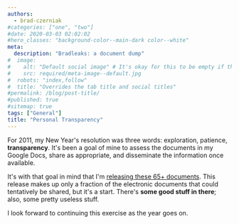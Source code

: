 ```yaml
---
authors:
  - brad-czerniak
#categories: ["one", "two"]
#date: 2020-03-03 02:02:02
#hero_classes: "background-color--main-dark color--white"
meta:
  description: "Bradleaks: a document dump"
#  image:
#    alt: "Default social image" # It's okay for this to be empty if the image is decorative
#    src: required/meta-image--default.jpg
#  robots: "index,follow"
#  title: "Overrides the tab title and social titles"
#permalink: /blog/post-title/
#published: true
#sitemap: true
tags: ["General"]
title: "Personal Transparency"
---
```


For 2011, my New Year's resolution was three words: exploration, patience, **transparency**. It's been a goal of mine to
assess the documents in my Google Docs, share as appropriate, and disseminate the information once available.

It's with that goal in mind that I'm
[releasing these 65+ documents](https://docs.google.com/leaf?id=0BwO-tzjW6IxxMzFkMWEyOTUtMDc4Ni00ZWFjLThiZGEtNGQyYjkzNTVkY2Vj&sort=name&layout=list&num=100).
This release makes up only a fraction of the electronic documents that could tentatively be shared, but it's a start.
There's **some good stuff in there**; also, some pretty useless stuff.

I look forward to continuing this exercise as the year goes on.
